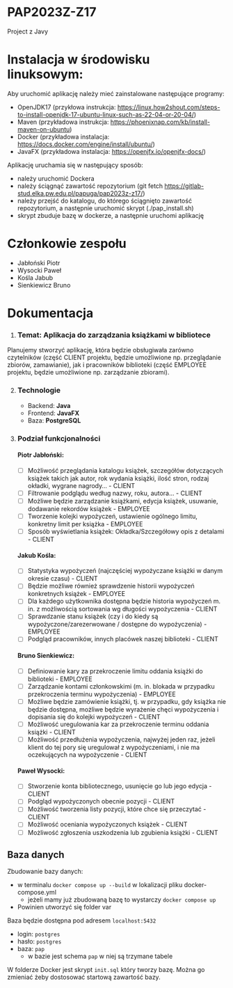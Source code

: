 # PAP2023Z-Z17
Project z Javy

# Instalacja w środowisku linuksowym:
Aby uruchomić aplikację należy mieć zainstalowane następujące programy:
- OpenJDK17 (przykłowa instrukcja: https://linux.how2shout.com/steps-to-install-openjdk-17-ubuntu-linux-such-as-22-04-or-20-04/)
- Maven (przykładowa instrukcja: https://phoenixnap.com/kb/install-maven-on-ubuntu)
- Docker (przykładowa instalacja: https://docs.docker.com/engine/install/ubuntu/)
- JavaFX (przykładowa instalacja: https://openjfx.io/openjfx-docs/)

Aplikację uruchamia się w następujący sposób:
- należy uruchomić Dockera
- należy ściągnąć zawartość repozytorium (git fetch https://gitlab-stud.elka.pw.edu.pl/papuga/pap2023z-z17/)
- należy przejść do katalogu, do którego ściągnięto zawartość repozytorium, a następnie uruchomić skrypt (./pap_install.sh)
- skrypt zbuduje bazę w dockerze, a następnie uruchomi aplikację

# Członkowie zespołu
- Jabłoński Piotr
- Wysocki Paweł
- Kośla Jabub
- Sienkiewicz Bruno

# Dokumentacja

1. ### Temat: Aplikacja do zarządzania książkami w bibliotece

Planujemy stworzyć aplikację, która będzie obsługiwała zarówno czytelników (część CLIENT projektu, będzie umożliwione np. przeglądanie zbiorów, zamawianie), jak i pracowników biblioteki (część EMPLOYEE projektu, będzie umożliwione np. zarządzanie zbiorami).

2. ### Technologie
    - Backend: **Java**
    - Frontend: **JavaFX**
    - Baza: **PostgreSQL**

3. ### Podział funkcjonalności
    #### Piotr Jabłoński:
    - [ ] Możliwość przeglądania katalogu książek, szczegółów dotyczących książek takich jak autor, rok wydania książki, ilość stron, rodzaj okładki, wygrane nagrody… - CLIENT
    - [ ] Filtrowanie podglądu według nazwy, roku, autora… - CLIENT
    - [ ] Możliwe będzie zarządzanie książkami, edycja książek, usuwanie, dodawanie rekordów książek - EMPLOYEE
    - [ ] Tworzenie kolejki wypożyczeń, ustawienie ogólnego limitu, konkretny limit per książka - EMPLOYEE
    - [ ] Sposób wyświetlania książek: Okładka/Szczegółowy opis z detalami - CLIENT
    #### Jakub Kośla:
    - [ ] Statystyka wypożyczeń (najczęściej wypożyczane książki w danym okresie czasu) - CLIENT
    - [ ] Będzie możliwe również sprawdzenie historii wypożyczeń konkretnych książek - EMPLOYEE
    - [ ] Dla każdego użytkownika dostępna będzie historia wypożyczeń m. in. z możliwością sortowania wg długości wypożyczenia - CLIENT
    - [ ] Sprawdzanie stanu książek (czy i do kiedy są wypożyczone/zarezerwowane / dostępne do wypożyczenia) - EMPLOYEE
    - [ ] Podgląd pracowników, innych placówek naszej biblioteki - CLIENT
    #### Bruno Sienkiewicz:
    - [ ] Definiowanie kary za przekroczenie limitu oddania książki do biblioteki - EMPLOYEE
    - [ ] Zarządzanie kontami członkowskimi (m. in. blokada w przypadku przekroczenia terminu wypożyczenia) - EMPLOYEE
    - [ ] Możliwe będzie zamówienie książki, tj. w przypadku, gdy książka nie będzie dostępna, możliwe będzie wyrażenie chęci wypożyczenia i dopisania się do kolejki wypożyczeń - CLIENT
    - [ ] Możliwość uregulowania kar za przekroczenie terminu oddania książki - CLIENT
    - [ ] Możliwość przedłużenia wypożyczenia, najwyżej jeden raz, jeżeli klient do tej pory się uregulował z wypożyczeniami, i nie ma oczekujących na wypożyczenie - CLIENT
    #### Paweł Wysocki:
    - [ ] Stworzenie konta bibliotecznego, usunięcie go lub jego edycja - CLIENT
    - [ ] Podgląd wypożyczonych obecnie pozycji - CLIENT
    - [ ] Możliwość tworzenia listy pozycji, które chce się przeczytać - CLIENT
    - [ ] Możliwość oceniania wypożyczonych książek - CLIENT
    - [ ] Możliwość zgłoszenia uszkodzenia lub zgubienia książki - CLIENT

## Baza danych

Zbudowanie bazy danych:
- w terminalu `docker compose up --build` w lokalizacji pliku docker-compose.yml
  - jeżeli mamy już zbudowaną bazę to wystarczy `docker compose up`
- Powinien utworzyć się folder var

Baza będzie dostępna pod adresem `localhost:5432`
- login: `postgres`
- hasło: `postgres`
- baza: `pap`
  - w bazie jest schema `pap` w niej są trzymane tabele

W folderze Docker jest skrypt `init.sql` który tworzy bazę.
Można go zmieniać żeby dostosować startową zawartość bazy.

